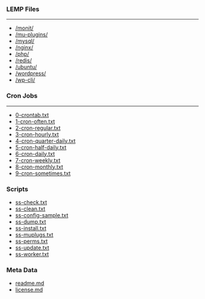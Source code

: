 ### LEMP Files

---

<ul>
<li><a href="monit/">/monit/</a></li>
<li><a href="mu-plugins/">/mu-plugins/</a></li>
<li><a href="mysql/">/mysql/</a></li>
<li><a href="nginx/">/nginx/</a></li>
<li><a href="php/">/php/</a></li>
<li><a href="redis/">/redis/</a></li>
<li><a href="ubuntu/">/ubuntu/</a></li>
<li><a href="wordpress/">/wordpress/</a></li>
<li><a href="wp-cli/">/wp-cli/</a></li>
</ul>

### Cron Jobs

---

* <a href="0-crontab.txt">0-crontab.txt</a>
* <a href="1-cron-often.txt">1-cron-often.txt</a>
* <a href="2-cron-regular.txt">2-cron-regular.txt</a>
* <a href="3-cron-hourly.txt">3-cron-hourly.txt</a>
* <a href="4-cron-quarter-daily.txt">4-cron-quarter-daily.txt</a>
* <a href="5-cron-half-daily.txt">5-cron-half-daily.txt</a>
* <a href="6-cron-daily.txt">6-cron-daily.txt</a>
* <a href="7-cron-weekly.txt">7-cron-weekly.txt</a>
* <a href="8-cron-monthly.txt">8-cron-monthly.txt</a>
* <a href="9-cron-sometimes.txt">9-cron-sometimes.txt</a>

### Scripts

* <a href="ss-check.txt">ss-check.txt</a>
* <a href="ss-clean.txt">ss-clean.txt</a>
* <a href="ss-config-sample.txt">ss-config-sample.txt</a>
* <a href="ss-dump.txt">ss-dump.txt</a>
* <a href="ss-install.txt">ss-install.txt</a>
* <a href="ss-muplugs.txt">ss-muplugs.txt</a>
* <a href="ss-perms.txt">ss-perms.txt</a>
* <a href="ss-update.txt">ss-update.txt</a>
* <a href="ss-worker.txt">ss-worker.txt</a>

### Meta Data

<ul>
<li><a href="readme.md">readme.md</a></li>
<li><a href="license.md">license.md</a></li>
</ul>
